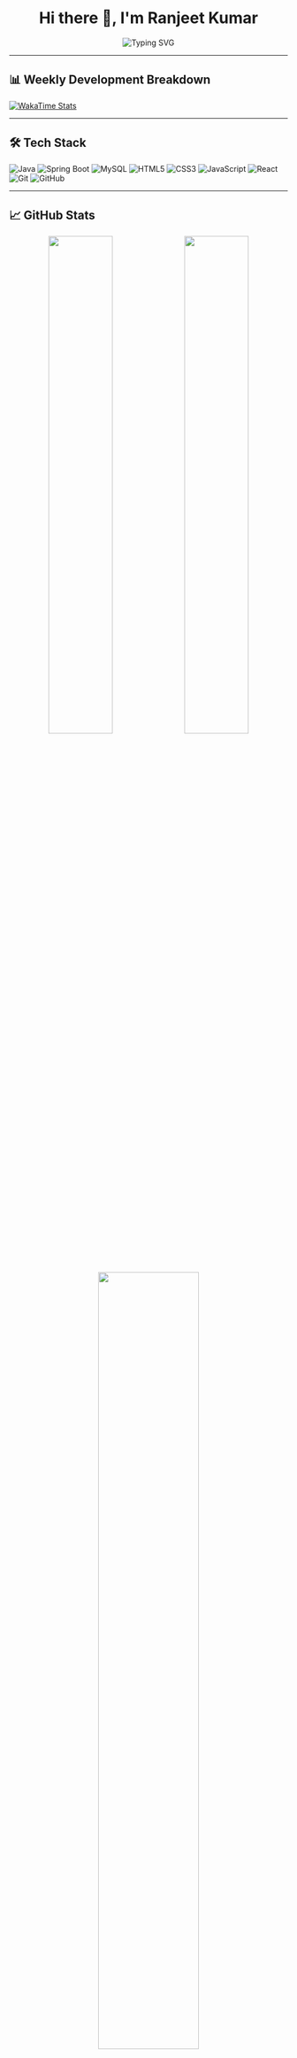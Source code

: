 <h1 align="center">Hi there 👋, I'm Ranjeet Kumar</h1>

<div align="center">
  <img src="https://readme-typing-svg.demolab.com?font=Fira+Code&size=24&pause=1000&color=00FFFF&center=true&vCenter=true&width=600&lines=Java+Developer+%7C+Full+Stack+Learner;MCA+Graduate+%7C+Problem+Solver;Coding+%F0%9F%92%BB+Gaming+%F0%9F%8E%AE+Learning+%F0%9F%93%9A+Creating" alt="Typing SVG" />
</div>

---

## 📊 Weekly Development Breakdown

<!-- WakaTime Stats with your username -->
[![WakaTime Stats](https://github-readme-stats.vercel.app/api/wakatime?username=your_wakatime_username&theme=tokyonight&layout=compact)](https://wakatime.com/@your_wakatime_username)

---

## 🛠️ Tech Stack

![Java](https://img.shields.io/badge/Java-007396?style=for-the-badge&logo=java&logoColor=white)
![Spring Boot](https://img.shields.io/badge/Spring%20Boot-6DB33F?style=for-the-badge&logo=spring-boot&logoColor=white)
![MySQL](https://img.shields.io/badge/MySQL-4479A1?style=for-the-badge&logo=mysql&logoColor=white)
![HTML5](https://img.shields.io/badge/HTML5-E34F26?style=for-the-badge&logo=html5&logoColor=white)
![CSS3](https://img.shields.io/badge/CSS3-1572B6?style=for-the-badge&logo=css3&logoColor=white)
![JavaScript](https://img.shields.io/badge/JavaScript-F7DF1E?style=for-the-badge&logo=javascript&logoColor=black)
![React](https://img.shields.io/badge/React-61DAFB?style=for-the-badge&logo=react&logoColor=black)
![Git](https://img.shields.io/badge/Git-F05032?style=for-the-badge&logo=git&logoColor=white)
![GitHub](https://img.shields.io/badge/GitHub-181717?style=for-the-badge&logo=github&logoColor=white)

---

## 📈 GitHub Stats

<div align="center">
  <img width="48%" src="https://github-readme-stats.vercel.app/api?username=ranjeetkumar274&show_icons=true&theme=tokyonight&hide_border=true" />
  <img width="48%" src="https://github-readme-streak-stats.herokuapp.com/?user=ranjeetkumar274&theme=tokyonight&hide_border=true" />
</div>

<div align="center">
  <img width="60%" src="https://github-readme-stats.vercel.app/api/top-langs/?username=ranjeetkumar274&layout=compact&theme=tokyonight&hide_border=true&langs_count=10" />
</div>

---

## 🌐 Connect With Me

<p align="center">
  <a href="https://linkedin.com/in/ranjeet-kumar" target="_blank">
    <img src="https://img.shields.io/badge/LinkedIn-0A66C2?style=for-the-badge&logo=linkedin&logoColor=white" />
  </a>
  <a href="https://youtube.com/@ranjeet-gaming" target="_blank">
    <img src="https://img.shields.io/badge/Youtube-FF0000?style=for-the-badge&logo=youtube&logoColor=white" />
  </a>
  <a href="mailto:ranjeet.kumar@email.com">
    <img src="https://img.shields.io/badge/Gmail-D14836?style=for-the-badge&logo=gmail&logoColor=white" />
  </a>
  <a href="https://leetcode.com/ranjeetkumar" target="_blank">
    <img src="https://img.shields.io/badge/LeetCode-FFA116?style=for-the-badge&logo=leetcode&logoColor=black" />
  </a>
</p>

---

<div align="center">
  <strong>🧠 "Eat. Sleep. Code. Game. Repeat."</strong><br><br>
  <img src="https://komarev.com/ghpvc/?username=ranjeetkumar274&style=for-the-badge&color=blueviolet" />
</div>
